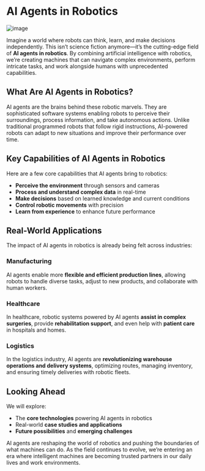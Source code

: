 # AI Agents in Robotics

![image](https://github.com/user-attachments/assets/591228dd-1df5-4375-8f42-3e5964ddef9e)


Imagine a world where robots can think, learn, and make decisions independently. This isn’t science fiction anymore—it’s the cutting-edge field of **AI agents in robotics**. By combining artificial intelligence with robotics, we’re creating machines that can navigate complex environments, perform intricate tasks, and work alongside humans with unprecedented capabilities.

## What Are AI Agents in Robotics?

AI agents are the brains behind these robotic marvels. They are sophisticated software systems enabling robots to perceive their surroundings, process information, and take autonomous actions. Unlike traditional programmed robots that follow rigid instructions, AI-powered robots can adapt to new situations and improve their performance over time.

## Key Capabilities of AI Agents in Robotics

Here are a few core capabilities that AI agents bring to robotics:

- **Perceive the environment** through sensors and cameras  
- **Process and understand complex data** in real-time  
- **Make decisions** based on learned knowledge and current conditions  
- **Control robotic movements** with precision  
- **Learn from experience** to enhance future performance  

## Real-World Applications

The impact of AI agents in robotics is already being felt across industries:

### Manufacturing
AI agents enable more **flexible and efficient production lines**, allowing robots to handle diverse tasks, adjust to new products, and collaborate with human workers.

### Healthcare
In healthcare, robotic systems powered by AI agents **assist in complex surgeries**, provide **rehabilitation support**, and even help with **patient care** in hospitals and homes.

### Logistics
In the logistics industry, AI agents are **revolutionizing warehouse operations and delivery systems**, optimizing routes, managing inventory, and ensuring timely deliveries with robotic fleets.

## Looking Ahead

We will explore:

- The **core technologies** powering AI agents in robotics
- Real-world **case studies and applications**
- **Future possibilities** and **emerging challenges**

AI agents are reshaping the world of robotics and pushing the boundaries of what machines can do. As the field continues to evolve, we’re entering an era where intelligent machines are becoming trusted partners in our daily lives and work environments.
